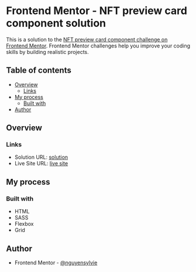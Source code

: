 # Frontend Mentor - NFT preview card component solution

This is a solution to the [NFT preview card component challenge on Frontend Mentor](https://www.frontendmentor.io/challenges/nft-preview-card-component-SbdUL_w0U). Frontend Mentor challenges help you improve your coding skills by building realistic projects.

## Table of contents

- [Overview](#overview)
  - [Links](#links)
- [My process](#my-process)
  - [Built with](#built-with)
- [Author](#author)

## Overview

### Links

- Solution URL: [solution](https://github.com/nguyensylvie/NFT-preview-card)
- Live Site URL: [live site](https://nguyensylvie.github.io/NFT-preview-card)

## My process

### Built with

- HTML
- SASS
- Flexbox
- Grid

## Author

- Frontend Mentor - [@nguyensylvie](https://www.frontendmentor.io/profile/nguyensylvie)
